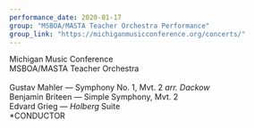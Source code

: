 ```yaml
---
performance_date: 2020-01-17
group: "MSBOA/MASTA Teacher Orchestra Performance"
group_link: "https://michiganmusicconference.org/concerts/"
---
```

Michigan Music Conference<br/>
MSBOA/MASTA Teacher Orchestra<br/>
<br/>
Gustav Mahler — Symphony No. 1, Mvt. 2 _arr. Dackow_ <br/>
Benjamin Briteen — Simple Symphony, Mvt. 2<br/>
Edvard Grieg — _Holberg_ Suite<br/>
*CONDUCTOR
